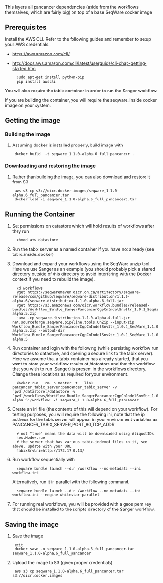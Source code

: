 This layers all pancancer dependencies (aside from the workflows themselves, which are fairly big)  on top of a base SeqWare docker image

## Prerequisites

Install the AWS CLI. Refer to the following guides and remember to setup your AWS credentials.
 
* https://aws.amazon.com/cli/ 
* http://docs.aws.amazon.com/cli/latest/userguide/cli-chap-getting-started.html 

        sudo apt-get install python-pip
        pip install awscli


You will also require the tabix container in order to run the Sanger workflow. 

If you are building the container, you will require the seqware\_inside docker image on your system. 

## Getting the image

### Building the image

1. Assuming docker is installed properly, build image with 
 
        docker build  -t seqware_1.1.0-alpha.6_full_pancancer .

### Downloading and restoring the image

1. Rather than building the image, you can also download and restore it from S3 

        aws s3 cp s3://oicr.docker.images/seqware_1.1.0-alpha.6_full_pancancer.tar .
        docker load -i seqware_1.1.0-alpha.6_full_pancancer2.tar

## Running the Container


1. Set permissions on datastore which will hold results of workflows after they run

         chmod a+w datastore

2. Run the tabix server as a named container if you have not already (see tabix\_inside\_docker) 

3. Download and expand your workflows using the SeqWare unzip tool. Here we use Sanger as an example (you should probably pick a shared directory outside of this directory to avoid interfering with the Docker context if you need to rebuild the image). 

         cd workflows
         wget https://seqwaremaven.oicr.on.ca/artifactory/seqware-release/com/github/seqware/seqware-distribution/1.1.0-alpha.6/seqware-distribution-1.1.0-alpha.6-full.jar
         wget https://s3.amazonaws.com/oicr.workflow.bundles/released-bundles/Workflow_Bundle_SangerPancancerCgpCnIndelSnvStr_1.0.1_SeqWare_1.1.0-alpha.5.zip
         java -cp seqware-distribution-1.1.0-alpha.6-full.jar net.sourceforge.seqware.pipeline.tools.UnZip --input-zip Workflow_Bundle_SangerPancancerCgpCnIndelSnvStr_1.0.1_SeqWare_1.1.0-alpha.5.zip --output-dir  Workflow_Bundle_SangerPancancerCgpCnIndelSnvStr_1.0.1_SeqWare_1.1.0-alpha.5

4. Run container and login with the following (while persisting workflow run directories to datastore, and opening a secure link to the tabix server). Here we assume that a tabix container has already started, that you want to store your workflow results at /datastore and that the workflow that you wish to run (Sanger) is present in the workflows directory. Change these locations as required for your environment.  

         docker run --rm -h master -t --link pancancer_tabix_server:pancancer_tabix_server -v `pwd`/datastore:/datastore -v `pwd`/workflows/Workflow_Bundle_SangerPancancerCgpCnIndelSnvStr_1.0.1_SeqWare_1.1.0-alpha.5:/workflow  -i seqware_1.1.0-alpha.6_full_pancancer

5. Create an ini file (the contents of this will depend on your workflow). For testing purposes, you will require the following ini, note that the ip address for the tabix server will appear in your environment variables as PANCANCER\_TABIX\_SERVER\_PORT\_80\_TCP\_ADDR 

         # not "true" means the data will be downloaded using AliquotIDs
         testMode=true
         # the server that has various tabix-indexed files on it, see above, update with your URL
         tabixSrvUri=http://172.17.0.13/   

6. Run workflow sequentially with 

         seqware bundle launch --dir /workflow --no-metadata --ini workflow.ini

   Alternatively, run it in parallel with the following command. 
 
         seqware bundle launch --dir /workflow --no-metadata --ini workflow.ini --engine whitestar-parallel

7. For running real workflows, you will be provided with a gnos pem key that should be installed to the scripts directory of the Sanger workflow.

## Saving the image

1. Save the image

        exit
        docker save -o seqware_1.1.0-alpha.6_full_pancancer.tar seqware_1.1.0-alpha.6_full_pancancer

2. Upload the image to S3 (given proper credentials)

        aws s3 cp seqware_1.1.0-alpha.6_full_pancancer.tar s3://oicr.docker.images
